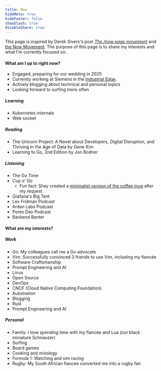 ```yaml
---
title: Now
hideMeta: true
hideFooter: false
showSlash: true
disableShare: true
---
```

This page is inspired by Derek Sivers's post [_The /now page movement_](https://sivers.org/nowff) and [the Now Movement](https://nownownow.com/about). 
The purpose of this page is to share my interests and what I'm currently focused on.



#### What am I up to right now?
- Engaged, preparing for our wedding in 2025
- Currently working at Siemens in the [Industrial Edge](https://www.siemens.com/global/en/products/automation/topic-areas/industrial-edge.html).
- Actively blogging about technical and personal topics
- Looking forward to surfing more often
##### Learning
- Kubernetes internals
- Web socket
##### Reading
- The Unicorn Project: A Novel about Developers, Digital Disruption, and Thriving in the Age of Data by Gene Kim
- Learning to Go, 2nd Edition by Jon Bodner 
##### Listening 
- The Go Time 
- Cup o' Go 
    - Fun fact: Shay created a [minimalist version of the coffee mug](https://www.store.cupogo.dev/product-page/cup-o-go-coffee-mug-logo-only-no-text-11oz) after my request 
- Grafana's Big Tent
- Lex Fridman Podcast
- Ardan Labs Podcast
- Ponto Dev Podcast
- Backend Banter

#### What are my interests?
##### Work
- Go: My colleagues call me a Go advocate
- Vim: Successfully convinced 3 friends to use Vim, including my fiancée
- Software Craftsmanship
- Prompt Engineering and AI
- Linux
- Open Source
- DevOps
- CNCF (Cloud Native Computing Foundation)
- Automation
- Blogging
- Rust
- Prompt Engineering and AI
##### Personal
- Family: I love spending time with my fiancée and Lua (our black miniature Schnauzer)
- Surfing
- Board games
- Cooking and mixology
- Formula 1: Watching and sim racing
- Rugby: My South African fiancee converted me into a rugby fan
